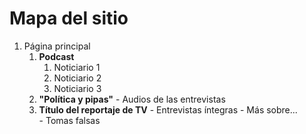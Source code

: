 # Mapa del sitio

1. Página principal
    1. **Podcast**
         1. Noticiario 1
         2. Noticiario 2
         3. Noticiario 3
    2. **"Política y pipas"**
             - Audios de las entrevistas
    3. **Título del reportaje de TV**
             - Entrevistas íntegras
             - Más sobre...  
             - Tomas falsas
            
